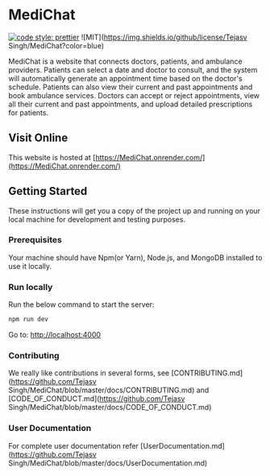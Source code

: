 # MediChat
[![code style: prettier](https://img.shields.io/badge/code_style-prettier-ff69b4.svg?style=flat-square)](https://github.com/prettier/prettier)
![MIT](https://img.shields.io/github/license/Tejasv Singh/MediChat?color=blue)


MediChat is a website that connects doctors, patients, and ambulance providers. Patients can select a date and doctor to consult, and the system will automatically generate an appointment time based on the doctor's schedule. Patients can also view their current and past appointments and book ambulance services. Doctors can accept or reject appointments, view all their current and past appointments, and upload detailed prescriptions for patients.

## Visit Online

This website is hosted at [https://MediChat.onrender.com/](https://MediChat.onrender.com/)

## Getting Started

These instructions will get you a copy of the project up and running on your local machine for development and testing purposes.

### Prerequisites

Your machine should have Npm(or Yarn), Node.js, and MongoDB installed to use it locally.


### Run locally

Run the below command to start the server:

```sh
npm run dev
```
Go to: [http://localhost:4000](http://localhost:4000)

### Contributing

We really like contributions in several forms, see [CONTRIBUTING.md](https://github.com/Tejasv Singh/MediChat/blob/master/docs/CONTRIBUTING.md) and [CODE_OF_CONDUCT.md](https://github.com/Tejasv Singh/MediChat/blob/master/docs/CODE_OF_CONDUCT.md)

### User Documentation

For complete user documentation refer [UserDocumentation.md](https://github.com/Tejasv Singh/MediChat/blob/master/docs/UserDocumentation.md)


